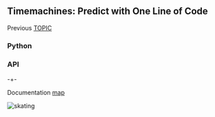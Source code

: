 ## Timemachines: Predict with One Line of Code

Previous  [TOPIC](https://microprediction.github.io/timemachines/TOPIC.html) 

### Python 



### API

-+- 

Documentation [map](https://microprediction.github.io/timemachines/map.html)
 
  


![skating](https://i.imgur.com/elu5muO.png)
